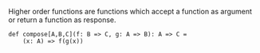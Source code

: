 Higher order functions are functions which accept a function as argument or return a function as response.

```
def compose[A,B,C](f: B => C, g: A => B): A => C =
    (x: A) => f(g(x))
```
